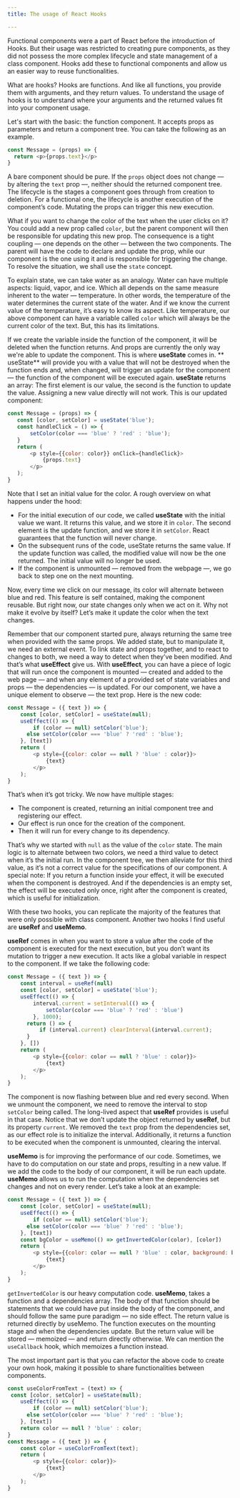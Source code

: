 ```yaml
---
title: The usage of React Hooks

---
```


Functional components were a part of React before the introduction of Hooks. But their usage was restricted to creating pure components, as they did not possess the more complex lifecycle and state management of a class component. Hooks add these to functional components and allow us an easier way to reuse functionalities.

What are hooks? Hooks are functions. And like all functions, you provide them with arguments, and they return values. To understand the usage of hooks is to understand where your arguments and the returned values fit into your component usage.

Let's start with the basic: the function component. It accepts props as parameters and return a component tree. You can take the following as an example.

```javascript
const Message = (props) => {
  return <p>{props.text}</p>
}
```

A bare component should be pure. If the `props` object does not change — by altering the `text` prop —, neither should the returned component tree.  The lifecycle is the stages a component goes through from creation to deletion. For a functional one, the lifecycle is another execution of the component’s code. Mutating the props can trigger this new execution.

What if you want to change the color of the text when the user clicks on it? You could add a new prop called `color`, but the parent component will then be responsible for updating this new prop. The consequence is a tight coupling — one depends on the other — between the two components. The parent will have the code to declare and update the prop, while our component is the one using it and is responsible for triggering the change. To resolve the situation, we shall use the `state` concept.
 
To explain state, we can take water as an analogy. Water can have multiple aspects: liquid, vapor, and ice. Which all depends on the same measure inherent to the water — temperature. In other words, the temperature of the water determines the current state of the water. And if we know the current value of the temperature, it’s easy to know its aspect. Like temperature, our above component can have a variable called `color` which will always be the current color of the text. But, this has its limitations.
 
If we create the variable inside the function of the component, it will be deleted when the function returns. And props are currently the only way we're able to update the component. This is where **useState** comes in. ** useState** will provide you with a value that will not be destroyed when the function ends and, when changed, will trigger an update for the component — the function of the component will be executed again. **useState** returns an array: The first element is our value, the second is the function to update the value. Assigning a new value directly will not work. This is our updated component:
 
 ```javascript
 const Message = (props) => {
	const [color, setColor] = useState('blue');
	const handleClick = () => {
		setColor(color === 'blue' ? 'red' : 'blue');
	}
	return (
		<p style={{color: color}} onClick={handleClick}>
			{props.text}
		</p>
	);
}
 ```
 
Note that I set an initial value for the color. A rough overview on what happens under the hood:

* For the initial execution of our code, we called **useState** with the initial value we want. It returns this value, and we store it in `color`. The second element is the update function, and we store it in `setColor`. React guarantees that the function will never change.
* On the subsequent runs of the code, useState returns the same value. If the update function was called, the modified value will now be the one returned. The initial value will no longer be used.
* If the component is unmounted — removed from the webpage —, we go back to step one on the next mounting.
 
Now, every time we click on our message, its color will alternate between blue and red. This feature is self contained, making the component reusable. But right now, our state  changes only when we act on it. Why not make it evolve by itself? Let’s make it update the color when the text changes.
 
Remember that our component started pure, always returning the same tree when provided with the same props. We added state, but to manipulate it, we need an external event. To link state and props together, and to react to changes to both, we need a way to detect when they’ve been modified. And that’s what **useEffect** give us. With **useEffect**, you can have a piece of logic that will run once the component is mounted — created and added to the web page — and when any element of a provided set of state variables and props — the dependencies — is updated. For our component, we have a unique element to observe — the text prop. Here is the new code:
 
```javascript
const Message = ({ text }) => {
	const [color, setColor] = useState(null);
	useEffect(() => {
		if (color == null) setColor('blue');
	  else setColor(color === 'blue' ? 'red' : 'blue');
	}, [text])
	return (
		<p style={{color: color == null ? 'blue' : color}}>
			{text}
		</p>
	);
}
```
 
That’s when it’s got tricky. We now have multiple stages:
 
 * The component is created, returning an initial component tree and registering our effect.
 * Our effect is run once for the creation of the component.
 * Then it will run for every change to its dependency.

That’s why we started with `null` as the value of the `color` state. The main logic is to alternate between two colors, we need a third value to detect when  it’s the initial run. In the component tree, we then alleviate for this third value, as it’s not a correct value for the specifications of our component. A special note: If you return a function inside your effect, it will be executed when the component is destroyed. And if the dependencies is an empty set, the effect will be executed only once, right after the component is created, which is useful for initialization.

With these two hooks, you can replicate the majority of the features that were only possible with class component. Another two hooks I find useful are **useRef** and **useMemo**.

**useRef** comes in when you want to store a value after the code of the component is executed for the next execution, but you don’t want its mutation to trigger a new execution. It acts like a global variable in respect to the component. If we take the following code:

```javascript
const Message = ({ text }) => {
	const interval = useRef(null)
	const [color, setColor] = useState('blue');
	useEffect(() => {
		interval.current = setInterval(() => {
			setColor(color === 'blue' ? 'red' : 'blue')
		}, 1000);
	  return () => {
		  if (interval.current) clearInterval(interval.current);
	  }
	}, [])
	return (
		<p style={{color: color == null ? 'blue' : color}}>
			{text}
		</p>
	);
}
```

The component is now flashing between blue and red every second. When we unmount the component, we need to remove the interval to stop `setColor` being called. The long-lived aspect that **useRef** provides is useful in that case. Notice that we don’t update the object returned by **useRef**, but its property `current`. We removed the `text` prop from the dependencies set, as our effect role is to initialize the interval. Additionally, it returns a function to be executed when the component is unmounted, clearing the interval.

**useMemo** is for improving the performance of our code. Sometimes, we have to do computation on our state and props, resulting in a new value. If we add the code to the body of our component, it will be run each update. **useMemo** allows us to run the computation when the dependencies set changes and not on every render. Let’s take a look at an example:

```javascript
const Message = ({ text }) => {
	const [color, setColor] = useState(null);
	useEffect(() => {
		if (color == null) setColor('blue');
	  else setColor(color === 'blue' ? 'red' : 'blue');
	}, [text])
	const bgColor = useMemo(() => getInvertedColor(color), [color])
	return (
		<p style={{color: color == null ? 'blue' : color, background: bgColor}}>
			{text}
		</p>
	);
}
```

`getInvertedColor` is our heavy computation code. **useMemo**, takes a function and a dependencies array. The body of that function should be statements that we could have put inside the body of the component, and should follow the same pure paradigm — no side effect. The return value is returned directly by useMemo. The function executes on the mounting stage and when the dependencies update. But the return value will be stored — memoized — and return directly otherwise. We can mention the `useCallback` hook, which memoizes a function instead.  

The most important part is that you can refactor the above code to create your own hook, making it possible to share functionalities between components.

```javascript
const useColorFromText = (text) => {
 const [color, setColor] = useState(null);
	useEffect(() => {
		if (color == null) setColor('blue');
	  else setColor(color === 'blue' ? 'red' : 'blue');
	}, [text])
	return color == null ? 'blue' : color;
}
const Message = ({ text }) => {
	const color = useColorFromText(text);
	return (
		<p style={{color: color}}>
			{text}
		</p>
	);
}
```
